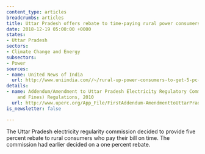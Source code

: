 ```yaml
---
content_type: articles
breadcrumbs: articles
title: Uttar Pradesh offers rebate to time-paying rural power consumers
date: 2018-12-19 05:00:00 +0000
states:
- Uttar Pradesh
sectors:
- Climate Change and Energy
subsectors:
- Power
sources:
- name: United News of India
  url: http://www.uniindia.com//~/rural-up-power-consumers-to-get-5-pc-rebate-for-paying-bill-on-time/States/news/1439690.html#s6xUAt2E6qu6oWJJ.14
details:
- name: Addendum/Amendment to Uttar Pradesh Electricity Regulatory Commission (Fees
    and Fines) Regulations, 2010
  url: http://www.uperc.org/App_File/FirstAddendum-AmendmenttoUttarPradeshElectricityRegulatoryCommission(FEESANDFINES)Regulations2010-pdf1211201855115PM.pdf
is_newsletter: false

---
```

The Uttar Pradesh electricity regularity commission decided to provide five percent rebate to rural consumers who pay their bill on time. The commission had earlier decided on a one percent rebate.
